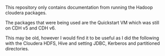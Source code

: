 This repository only contains documentation from running the Hadoop cloudera packages. 

The packages that were being used are the Quickstart VM which was still on CDH v5 and CDH v6.

This may be old, however I would find it to be useful as I did the following with the Cloudera HDFS, Hive and setting JDBC, Kerberos and partitioned directories.
